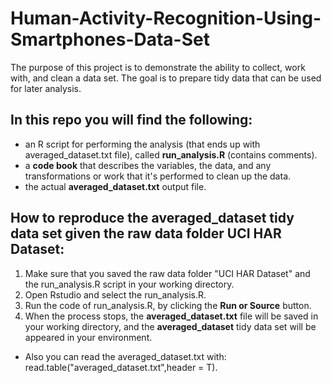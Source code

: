 # Human-Activity-Recognition-Using-Smartphones-Data-Set


The purpose of this project is to demonstrate the ability to collect, work with, and clean a data set. The goal is to prepare tidy data that can be used for later analysis. 



## In this repo you will find the following:

   - an R script for performing the analysis (that ends up with averaged_dataset.txt file), called **run_analysis.R** (contains comments). 
   - a **code book** that describes the variables, the data, and any transformations or work that it's performed to clean up the data.
   - the actual **averaged_dataset.txt** output file.

## How to reproduce the **averaged_dataset** tidy data set given the raw data folder **UCI HAR Dataset**:

 1. Make sure that you saved the raw data folder "UCI HAR Dataset" and the run_analysis.R script in your working directory.
 2. Open Rstudio and select the run_analysis.R.
 3. Run the code of run_analysis.R, by clicking the **Run or Source** button. 
 4. When the process stops, the **averaged_dataset.txt** file will be saved in your working directory, and the **averaged_dataset** tidy data set will be appeared in your environment.
 
 - Also you can read the averaged_dataset.txt with: read.table("averaged_dataset.txt",header = T).
 